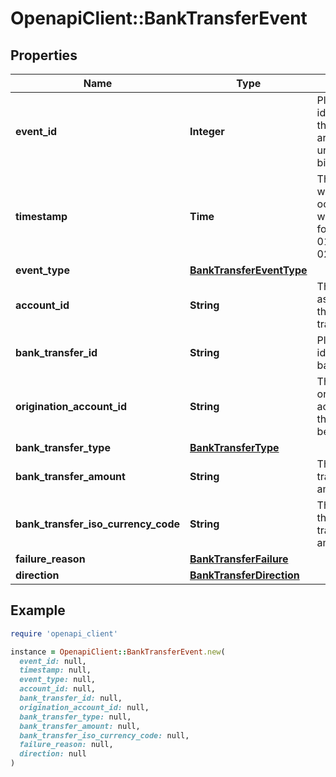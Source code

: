 # OpenapiClient::BankTransferEvent

## Properties

| Name | Type | Description | Notes |
| ---- | ---- | ----------- | ----- |
| **event_id** | **Integer** | Plaid’s unique identifier for this event. IDs are sequential unsigned 64-bit integers. |  |
| **timestamp** | **Time** | The datetime when this event occurred. This will be of the form &#x60;2006-01-02T15:04:05Z&#x60;. |  |
| **event_type** | [**BankTransferEventType**](BankTransferEventType.md) |  |  |
| **account_id** | **String** | The account ID associated with the bank transfer. |  |
| **bank_transfer_id** | **String** | Plaid’s unique identifier for a bank transfer. |  |
| **origination_account_id** | **String** | The ID of the origination account that this balance belongs to. |  |
| **bank_transfer_type** | [**BankTransferType**](BankTransferType.md) |  |  |
| **bank_transfer_amount** | **String** | The bank transfer amount. |  |
| **bank_transfer_iso_currency_code** | **String** | The currency of the bank transfer amount. |  |
| **failure_reason** | [**BankTransferFailure**](BankTransferFailure.md) |  |  |
| **direction** | [**BankTransferDirection**](BankTransferDirection.md) |  |  |

## Example

```ruby
require 'openapi_client'

instance = OpenapiClient::BankTransferEvent.new(
  event_id: null,
  timestamp: null,
  event_type: null,
  account_id: null,
  bank_transfer_id: null,
  origination_account_id: null,
  bank_transfer_type: null,
  bank_transfer_amount: null,
  bank_transfer_iso_currency_code: null,
  failure_reason: null,
  direction: null
)
```

